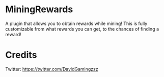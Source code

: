 # MiningRewards
A plugin that allows you to obtain rewards while mining! This is fully customizable from what rewards you can get, to the chances of finding a reward!

# Credits
Twitter: https://twitter.com/DavidGamingzzz
